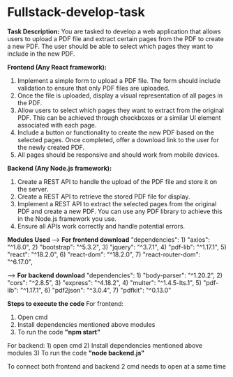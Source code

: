 # Fullstack-develop-task
**Task Description:**
You are tasked to develop a web application that allows users to upload a PDF file and extract certain pages from the PDF to create a new PDF. The user should be able to select which pages they want to include in the new PDF.

**Frontend (Any React framework):**
1) Implement a simple form to upload a PDF file. The form should include validation to ensure that only PDF files are uploaded.
2) Once the file is uploaded, display a visual representation of all pages in the PDF.
3) Allow users to select which pages they want to extract from the original PDF. This can be achieved through checkboxes or a similar UI element associated with each page.
4) Include a button or functionality to create the new PDF based on the selected pages. Once completed, offer a download link to the user for the newly created PDF.
5) All pages should be responsive and should work from mobile devices.

**Backend (Any Node.js framework):**
1) Create a REST API to handle the upload of the PDF file and store it on the server.
2) Create a REST API to retrieve the stored PDF file for display.
3) Implement a REST API to extract the selected pages from the original PDF and create a new PDF. You can use any PDF library to achieve this in the Node.js framework you use.
4) Ensure all APIs work correctly and handle potential errors.

**Modules Used**
--> **For frontend download** 
"dependencies":
    1) "axios": "^1.6.0",
    2) "bootstrap": "^5.3.2",
    3) "jquery": "^3.7.1",
    4) "pdf-lib": "^1.17.1",
    5) "react": "^18.2.0",
    6) "react-dom": "^18.2.0",
    7) "react-router-dom": "^6.17.0",
    
--> **For backend download** 
"dependencies":
    1) "body-parser": "^1.20.2",
    2) "cors": "^2.8.5",
    3) "express": "^4.18.2",
    4) "multer": "^1.4.5-lts.1",
    5) "pdf-lib": "^1.17.1",
    6) "pdf2json": "^3.0.4",
    7) "pdfkit": "^0.13.0"

 **Steps to execute the code**
 For frontend:
   1) Open cmd
   2) Install dependencies mentioned above modules
   3) To run the code **"npm start"**

 For backend:
    1) open cmd
    2) Install dependencies mentioned above modules
    3) To run the code **"node backend.js"**

  To connect both frontend and backend 2 cmd needs to open at a same time  
    
 
